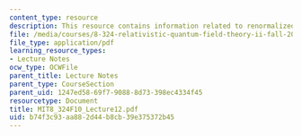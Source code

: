 ```yaml
---
content_type: resource
description: This resource contains information related to renormalized lagrangian.
file: /media/courses/8-324-relativistic-quantum-field-theory-ii-fall-2010/b74f3c93aa882d44b8cb39e375372b45_MIT8_324F10_Lecture12.pdf
file_type: application/pdf
learning_resource_types:
- Lecture Notes
ocw_type: OCWFile
parent_title: Lecture Notes
parent_type: CourseSection
parent_uid: 1247ed58-69f7-9088-8d73-398ec4334f45
resourcetype: Document
title: MIT8_324F10_Lecture12.pdf
uid: b74f3c93-aa88-2d44-b8cb-39e375372b45
---
```

